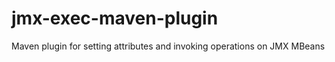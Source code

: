 jmx-exec-maven-plugin
=====================

Maven plugin for setting attributes and invoking operations on JMX MBeans
